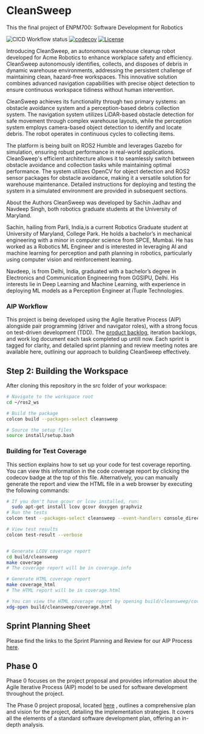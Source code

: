 # CleanSweep
This the final project of ENPM700: Software Development for Robotics

![CICD Workflow status](https://github.com/robosac333/CleanSweep/actions/workflows/run-unit-test-and-upload-codecov.yml/badge.svg) [![codecov](https://codecov.io/gh/robosac333/CleanSweep/branch/main/graph/badge.svg?token=CODECOV_TOKEN)](https://codecov.io/gh/robosac333/CleanSweep) [![License](https://img.shields.io/badge/license-MIT-blue.svg)](LICENSE)

Introducing CleanSweep, an autonomous warehouse cleanup robot developed for Acme Robotics to enhance workplace safety and efficiency. CleanSweep autonomously identifies, collects, and disposes of debris in dynamic warehouse environments, addressing the persistent challenge of maintaining clean, hazard-free workspaces. This innovative solution combines advanced navigation capabilities with precise object detection to ensure continuous workspace tidiness without human intervention.

CleanSweep achieves its functionality through two primary systems: an obstacle avoidance system and a perception-based debris collection system. The navigation system utilizes LiDAR-based obstacle detection for safe movement through complex warehouse layouts, while the perception system employs camera-based object detection to identify and locate debris. The robot operates in continuous cycles to collecting items. 

The platform is being built on ROS2 Humble and leverages Gazebo for simulation, ensuring robust performance in real-world applications. CleanSweep's efficient architecture allows it to seamlessly switch between obstacle avoidance and collection tasks while maintaining optimal performance. The system utilizes OpenCV for object detection and ROS2 sensor packages for obstacle avoidance, making it a versatile solution for warehouse maintenance. Detailed instructions for deploying and testing the system in a simulated environment are provided in subsequent sections.

About the Authors
CleanSweep was developed by Sachin Jadhav and Navdeep Singh, both robotics graduate students at the University of Maryland.

Sachin, hailing from Parli, India,is a current Robotics Graduate student at University of Maryland, College Park. He holds a bachelor’s in mechanical engineering with a minor in computer science from SPCE, Mumbai. He has worked as a Robotics ML Engineer and is interested in leveraging AI and machine learning for perception and path planning in robotics, particularly using computer vision and reinforcement learning.

Navdeep, is from Delhi, India, graduated with a bachelor’s degree in Electronics and Communication Engineering from GGSIPU, Delhi. His interests lie in Deep Learning and Machine Learning, with experience in deploying ML models as a Perception Engineer at iTuple Technologies.

### AIP Workflow
This project is being developed using the Agile Iterative Process (AIP) alongside pair programming (driver and navigator roles), with a strong focus on test-driven development (TDD). The [product backlog](https://docs.google.com/spreadsheets/d/1ghUaM4df8IqF__fV75jPtsduJesjbfTFdYCTwERmi4M/edit?usp=sharing), iteration backlogs, and work log document each task completed up untill now. Each sprint is tagged for clarity, and detailed sprint planning and review meeting notes are available here, outlining our approach to building CleanSweep effectively.


## Step 2: Building the Workspace
After cloning this repository in the src folder of your workspace:

```bash
# Navigate to the workspace root
cd ~/ros2_ws

# Build the package
colcon build --packages-select cleansweep

# Source the setup files
source install/setup.bash
```

### Building for Test Coverage
This section explains how to set up your code for test coverage reporting. You can view this information in the code coverage report by clicking the codecov badge at the top of this file. Alternatively, you can manually generate the report and view the HTML file in a web browser by executing the following commands:

```sh
# If you don't have gcovr or lcov installed, run:
  sudo apt-get install lcov gcovr doxygen graphviz
# Run the tests
colcon test --packages-select cleansweep --event-handlers console_direct+

# View test results
colcon test-result --verbose


# Generate LCOV coverage report
cd build/cleansweep
make coverage
# The coverage report will be in coverage.info

# Generate HTML coverage report
make coverage_html
# The HTML report will be in coverage.html

# You can view the HTML coverage report by opening build/cleansweep/coverage.html in your web browser:
xdg-open build/cleansweep/coverage.html 
```
## Sprint Planning Sheet
Please find the links to the Sprint Planning and Review for our AIP Process [here](https://docs.google.com/document/d/1smmEauEUY9VQ0nROMU_jqvBjgAJWpHHJciYz5ddqwMs/edit?pli=1&tab=t.0).

## Phase 0
Phase 0 focuses on the project proposal and provides information about the Agile Iterative Process (AIP) model to be used for software development throughout the project.

The Phase 0 project proposal, located [here](https://docs.google.com/document/d/1Ns__dJgFWKeA-ZFtLBhoYQTPA_1JrZVMxj8JlWUA-ok/edit?usp=sharing) , outlines a comprehensive plan and vision for the project, detailing the implementation strategies. It covers all the elements of a standard software development plan, offering an in-depth analysis.
 

